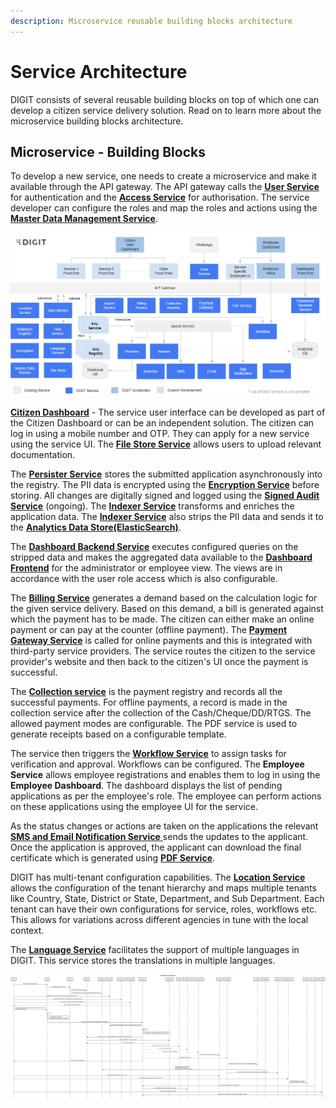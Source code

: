 ```yaml
---
description: Microservice reusable building blocks architecture
---
```


# Service Architecture

DIGIT consists of several reusable building blocks on top of which one can develop a citizen service delivery solution. Read on to learn more about the microservice building blocks architecture.

## Microservice - Building Blocks

To develop a new service, one needs to create a microservice and make it available through the API gateway. The API gateway calls the [**User Service**](../../core-services/user-services.md) for authentication and the [**Access Service**](../../core-services/access-control-services.md) for authorisation. The service developer can configure the roles and map the roles and actions using the [**Master Data Management Service**](../../core-services/mdms-master-data-management-service/).&#x20;

![DIGIT Services](<../../../.gitbook/assets/image (311).png>)

[**Citizen Dashboard**](../../../guides/developer-guide/ui-developer-guide/citizen-module-setup/) - The service user interface can be developed as part of the Citizen Dashboard or can be an independent solution. The citizen can log in using a mobile number and OTP. They can apply for a new service using the service UI. The [**File Store Service**](../../core-services/filestore-service.md) allows users to upload relevant documentation.&#x20;

The [**Persister Service**](../../core-services/persister-service/) stores the submitted application asynchronously into the registry. The PII data is encrypted using the [**Encryption Service**](../../core-services/encryption-service/) before storing. All changes are digitally signed and logged using the [**Signed Audit Service**](../../../reference/data-security/signed-data-audit.md) (ongoing).  The [**Indexer Service**](../../core-services/indexer-service/) transforms and enriches the application data. The [**Indexer Service**](../../core-services/indexer-service/) also strips the PII data and sends it to the [**Analytics Data Store(ElasticSearch)**](../../../guides/operations-guide/availability/backbone-services/elastic-search.md).&#x20;

The [**Dashboard Backend Service**](https://urban.digit.org/platform/configure-digit/services-overview/business-services/dashboard-analytics-backend) executes configured queries on the stripped data and makes the aggregated data available to the [**Dashboard Frontend**](../../../guides/operations-guide/availability/dss-dashboard.md) for the administrator or employee view. The views are in accordance with the user role access which is also configurable.&#x20;

The [**Billing Service**](https://urban.digit.org/platform/configure-digit/services-overview/business-services/billing-service) generates a demand based on the calculation logic for the given service delivery. Based on this demand, a bill is generated against which the payment has to be made. The citizen can either make an online payment or can pay at the counter (offline payment). The [**Payment Gateway Service**](../../core-services/payment-gateway-service.md) is called for online payments and this is integrated with third-party service providers. The service routes the citizen to the service provider's website and then back to the citizen's UI once the payment is successful. &#x20;

The [**Collection service**](https://urban.digit.org/platform/configure-digit/services-overview/business-services/collection-service/collection-service-v2) is the payment registry and records all the successful payments. For offline payments, a record is made in the collection service after the collection of the Cash/Cheque/DD/RTGS. The allowed payment modes are configurable. The PDF service is used to generate receipts based on a configurable template.&#x20;

The service then triggers the [**Workflow Service**](../../core-services/workflow-service/) to assign tasks for verification and approval. Workflows can be configured.  The **Employee Service** allows employee registrations and enables them to log in using the **Employee Dashboard**. The dashboard displays the list of pending applications as per the employee's role. The employee can perform actions on these applications using the employee UI for the service. &#x20;

As the status changes or actions are taken on the applications the relevant [**SMS and Email Notification Service** ](../../core-services/sms-notification-service/)sends the updates to the applicant. Once the application is approved, the applicant can download the final certificate which is generated using [**PDF Service**](../../core-services/pdf-generation-service.md). &#x20;

DIGIT has multi-tenant configuration capabilities. The [**Location Service**](../../core-services/location-services.md) allows the configuration of the tenant hierarchy and maps multiple tenants like Country, State, District or State, Department, and Sub Department. Each tenant can have their own configurations for service, roles, workflows etc. This allows for variations across different agencies in tune with the local context.&#x20;

The [**Language Service**](../../core-services/localization-service/) facilitates the support of multiple languages in DIGIT. This service stores the translations in multiple languages.



![End to End Citizen Flow](<../../../.gitbook/assets/Citizen WSD.png>)

